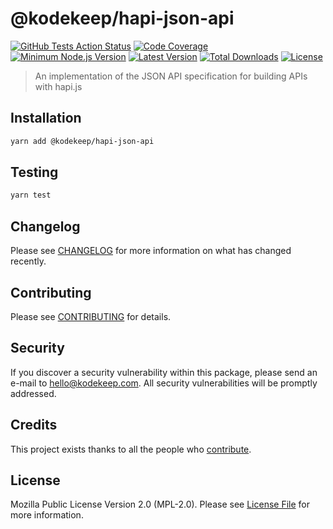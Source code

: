 # @kodekeep/hapi-json-api

[![GitHub Tests Action Status](https://img.shields.io/github/workflow/status/kodekeep/hapi-json-api/run-tests?label=tests)](https://github.com/kodekeep/hapi-json-api/actions?query=workflow%3Arun-tests+branch%3Amaster)
[![Code Coverage](https://badgen.net/codecov/c/github/kodekeep/hapi-json-api)](https://codecov.io/gh/kodekeep/hapi-json-api)
[![Minimum Node.js Version](https://badgen.net/npm/node/@kodekeep/hapi-json-api)](https://www.npmjs.com/package/@kodekeep/hapi-json-api)
[![Latest Version](https://badgen.net/npm/v/@kodekeep/hapi-json-api)](https://www.npmjs.com/package/@kodekeep/hapi-json-api)
[![Total Downloads](https://badgen.net/npm/dt/kodekeep/hapi-json-api)](https://npmjs.org/package/@kodekeep/hapi-json-api)
[![License](https://badgen.net/npm/license/kodekeep/hapi-json-api)](https://npmjs.org/package/@kodekeep/hapi-json-api)

> An implementation of the JSON API specification for building APIs with hapi.js

## Installation

```bash
yarn add @kodekeep/hapi-json-api
```

## Testing

```bash
yarn test
```

## Changelog

Please see [CHANGELOG](CHANGELOG.md) for more information on what has changed recently.

## Contributing

Please see [CONTRIBUTING](CONTRIBUTING.md) for details.

## Security

If you discover a security vulnerability within this package, please send an e-mail to hello@kodekeep.com. All security vulnerabilities will be promptly addressed.

## Credits

This project exists thanks to all the people who [contribute](../../contributors).

## License

Mozilla Public License Version 2.0 (MPL-2.0). Please see [License File](LICENSE.md) for more information.
